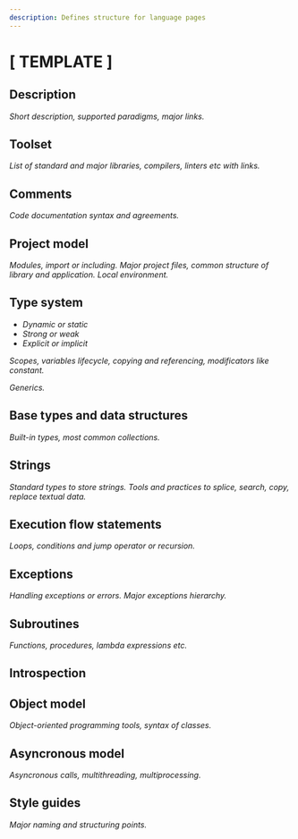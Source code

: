 ```yaml
---
description: Defines structure for language pages
---
```


# \[ TEMPLATE \]

## Description

_Short description, supported paradigms, major links._

## Toolset

_List of standard and major libraries, compilers, linters etc with links._

## Comments

_Code documentation syntax and agreements._

## Project model

_Modules, import or including. Major project files, common structure of library and application. Local environment._

## Type system

* _Dynamic or static_
* _Strong or weak_
* _Explicit or implicit_

_Scopes, variables lifecycle, copying and referencing, modificators like constant._

_Generics._

## Base types and data structures

_Built-in types, most common collections._

## Strings

_Standard types to store strings. Tools and practices to splice, search, copy, replace textual data._

## Execution flow statements

_Loops, conditions and jump operator or recursion._

## Exceptions

_Handling exceptions or errors. Major exceptions hierarchy._

## Subroutines

_Functions, procedures, lambda expressions etc._

## Introspection

## Object model

_Object-oriented programming tools, syntax of classes._

## Asyncronous model

_Asyncronous calls, multithreading, multiprocessing._

## Style guides

_Major naming and structuring points._

